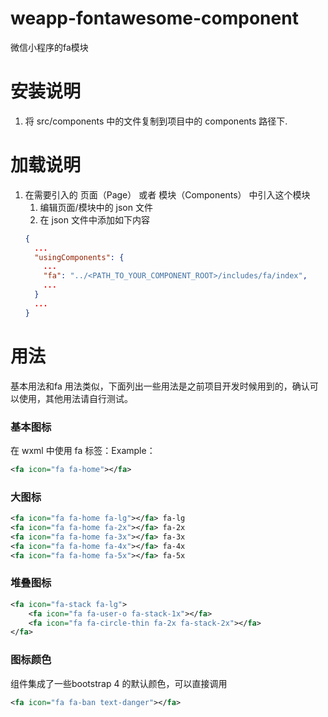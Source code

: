 # weapp-fontawesome-component
微信小程序的fa模块

# 安装说明

1. 将 src/components 中的文件复制到项目中的 components 路径下.

# 加载说明

1. 在需要引入的 页面（Page） 或者 模块（Components） 中引入这个模块
    1. 编辑页面/模块中的 json 文件
    1. 在 json 文件中添加如下内容
    ```json
    {
      ...
      "usingComponents": {
        ...
        "fa": "../<PATH_TO_YOUR_COMPONENT_ROOT>/includes/fa/index",
        ...
      }
      ...
    }
    ```

# 用法
基本用法和fa 用法类似，下面列出一些用法是之前项目开发时候用到的，确认可以使用，其他用法请自行测试。

### 基本图标
在 wxml 中使用 fa 标签：Example：
```xml
<fa icon="fa fa-home"></fa>
```    

### 大图标
```xml
<fa icon="fa fa-home fa-lg"></fa> fa-lg
<fa icon="fa fa-home fa-2x"></fa> fa-2x
<fa icon="fa fa-home fa-3x"></fa> fa-3x
<fa icon="fa fa-home fa-4x"></fa> fa-4x
<fa icon="fa fa-home fa-5x"></fa> fa-5x
```  

### 堆叠图标
```xml
<fa icon="fa-stack fa-lg">
    <fa icon="fa fa-user-o fa-stack-1x"></fa>
    <fa icon="fa fa-circle-thin fa-2x fa-stack-2x"></fa>
</fa>
```
### 图标颜色

组件集成了一些bootstrap 4 的默认颜色，可以直接调用
```xml
<fa icon="fa fa-ban text-danger"></fa>
```
